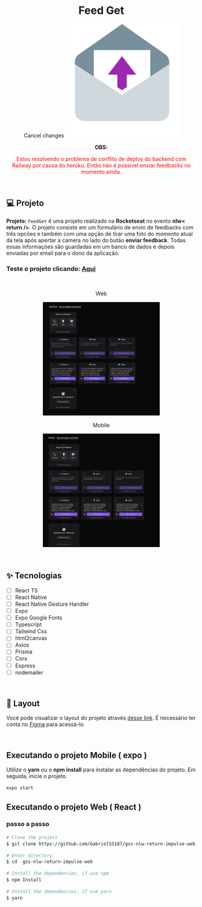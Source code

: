 <h1 align="center">
  Feed Get
</h1>

<p align="center">Cancel changes
  <img alt="Feedback-Logo" height=300 src="img\Icons8_flat_feedback.svg.png" />
</p>

<p align="center"><strong>OBS:</strong><p style="color: red" align="center">Estou resolvendo o problema de conflito de deploy do backend com Railway por causa do heroku. Então não é possível enviar feedbacks no momento ainda.</p></p>

<br />

## 💻 Projeto
**Projeto:**  `FeedGet` é uma projeto realizado na **Rocketseat** no evento **nlw< return />**. O projeto consiste em um formulário de envio de feedbacks com três opcões e também com uma opção de tirar uma foto do momento atual da tela após apertar a camera no lado do butão **enviar feedback**. Todas essas informações são guardadas em um banco de dados e depois enviadas por email para o dono da aplicação.

### Teste o projeto clicando: [Aqui](https://gss-nlw-return-impulse-web.vercel.app/)

<br />

<p align="center">Web</p>
<p align="center">
  <img alt="Feedback-Desktop-Image" height=300 src="img\Captura de Tela (98).png" />
</p>

<p align="center">Mobile</p>
<p align="center">
  <img alt="Feedback-Mobile-Image" height=300 src="img\Captura de Tela (97).png" />
</p>

<br />

## ✨ Tecnologias

-   [ ] React TS
-   [ ] React Native
-   [ ] React Native Gesture Handler
-   [ ] Expo
-   [ ] Expo Google Fonts
-   [ ] Typescript
-   [ ] Tailwind Css
-   [ ] html2canvas
-   [ ] Axios
-   [ ] Prisma
-   [ ] Cors
-   [ ] Express
-   [ ] nodemailer

<br />

## 🔖 Layout

Você pode visualizar o layout do projeto através [desse link](https://www.figma.com/file/l4EvlThQx8sDYR6RlMALZF/Feedback-Widget-(Community)?node-id=100%3A3925). É necessário ter conta no [Figma](http://figma.com/) para acessá-lo.

<br />

## Executando o projeto Mobile ( expo )

Utilize o **yarn** ou o **npm install** para instalar as dependências do projeto.
Em seguida, inicie o projeto.

```cl
expo start
```

## Executando o projeto Web ( React )

### passo a passo

```bash
# Clone the project
$ git clone https://github.com/GabrielSS187/gss-nlw-return-impulse-web.git
```

```bash
# Enter directory
$ cd  gss-nlw-return-impulse-web
```

```bash
# Install the dependencies, if use npm
$ npm Install
```

```bash
# Install the dependencies, if use yarn
$ yarn
```

<br />
